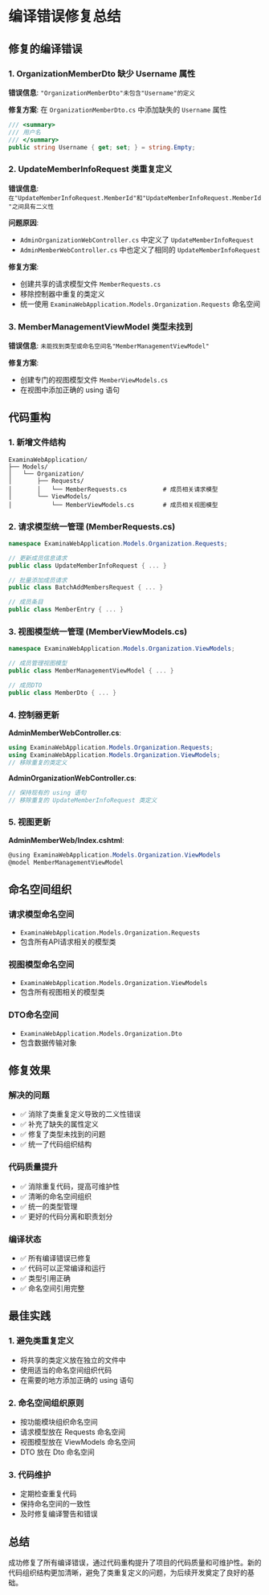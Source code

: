 # 编译错误修复总结

## 修复的编译错误

### 1. OrganizationMemberDto 缺少 Username 属性
**错误信息**: `"OrganizationMemberDto"未包含"Username"的定义`

**修复方案**: 在 `OrganizationMemberDto.cs` 中添加缺失的 `Username` 属性
```csharp
/// <summary>
/// 用户名
/// </summary>
public string Username { get; set; } = string.Empty;
```

### 2. UpdateMemberInfoRequest 类重复定义
**错误信息**: `在"UpdateMemberInfoRequest.MemberId"和"UpdateMemberInfoRequest.MemberId"之间具有二义性`

**问题原因**: 
- `AdminOrganizationWebController.cs` 中定义了 `UpdateMemberInfoRequest`
- `AdminMemberWebController.cs` 中也定义了相同的 `UpdateMemberInfoRequest`

**修复方案**: 
- 创建共享的请求模型文件 `MemberRequests.cs`
- 移除控制器中重复的类定义
- 统一使用 `ExaminaWebApplication.Models.Organization.Requests` 命名空间

### 3. MemberManagementViewModel 类型未找到
**错误信息**: `未能找到类型或命名空间名"MemberManagementViewModel"`

**修复方案**:
- 创建专门的视图模型文件 `MemberViewModels.cs`
- 在视图中添加正确的 using 语句

## 代码重构

### 1. 新增文件结构
```
ExaminaWebApplication/
├── Models/
│   └── Organization/
│       ├── Requests/
│       │   └── MemberRequests.cs          # 成员相关请求模型
│       └── ViewModels/
│           └── MemberViewModels.cs        # 成员相关视图模型
```

### 2. 请求模型统一管理 (MemberRequests.cs)
```csharp
namespace ExaminaWebApplication.Models.Organization.Requests;

// 更新成员信息请求
public class UpdateMemberInfoRequest { ... }

// 批量添加成员请求
public class BatchAddMembersRequest { ... }

// 成员条目
public class MemberEntry { ... }
```

### 3. 视图模型统一管理 (MemberViewModels.cs)
```csharp
namespace ExaminaWebApplication.Models.Organization.ViewModels;

// 成员管理视图模型
public class MemberManagementViewModel { ... }

// 成员DTO
public class MemberDto { ... }
```

### 4. 控制器更新
**AdminMemberWebController.cs**:
```csharp
using ExaminaWebApplication.Models.Organization.Requests;
using ExaminaWebApplication.Models.Organization.ViewModels;
// 移除重复的类定义
```

**AdminOrganizationWebController.cs**:
```csharp
// 保持现有的 using 语句
// 移除重复的 UpdateMemberInfoRequest 类定义
```

### 5. 视图更新
**AdminMemberWeb/Index.cshtml**:
```csharp
@using ExaminaWebApplication.Models.Organization.ViewModels
@model MemberManagementViewModel
```

## 命名空间组织

### 请求模型命名空间
- `ExaminaWebApplication.Models.Organization.Requests`
- 包含所有API请求相关的模型类

### 视图模型命名空间
- `ExaminaWebApplication.Models.Organization.ViewModels`
- 包含所有视图相关的模型类

### DTO命名空间
- `ExaminaWebApplication.Models.Organization.Dto`
- 包含数据传输对象

## 修复效果

### 解决的问题
- ✅ 消除了类重复定义导致的二义性错误
- ✅ 补充了缺失的属性定义
- ✅ 修复了类型未找到的问题
- ✅ 统一了代码组织结构

### 代码质量提升
- ✅ 消除重复代码，提高可维护性
- ✅ 清晰的命名空间组织
- ✅ 统一的类型管理
- ✅ 更好的代码分离和职责划分

### 编译状态
- ✅ 所有编译错误已修复
- ✅ 代码可以正常编译和运行
- ✅ 类型引用正确
- ✅ 命名空间引用完整

## 最佳实践

### 1. 避免类重复定义
- 将共享的类定义放在独立的文件中
- 使用适当的命名空间组织代码
- 在需要的地方添加正确的 using 语句

### 2. 命名空间组织原则
- 按功能模块组织命名空间
- 请求模型放在 Requests 命名空间
- 视图模型放在 ViewModels 命名空间
- DTO 放在 Dto 命名空间

### 3. 代码维护
- 定期检查重复代码
- 保持命名空间的一致性
- 及时修复编译警告和错误

## 总结
成功修复了所有编译错误，通过代码重构提升了项目的代码质量和可维护性。新的代码组织结构更加清晰，避免了类重复定义的问题，为后续开发奠定了良好的基础。
